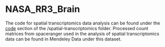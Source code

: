 # NASA_RR3_Brain

The code for spatial transcriptomics data analysis can be found under the [code](spatial-transcriptomics/code/RR3_brain_ST_clustering.Rmd) section of the /spatial-transcriptomics folder.
Processed count matrices from spaceranger used in the analysis of spatial transcriptomics data can be found in Mendeley Data under this dataset.
